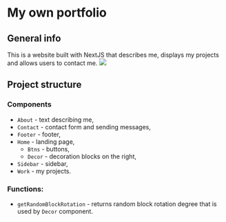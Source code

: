 # My own portfolio

## General info
This is a website built with NextJS that describes me, displays my projects and allows users to contact me.
![](https://i.imgur.com/o8x9wMA.png)

## Project structure
### Components
- ``About`` - text describing me,
- ``Contact`` - contact form and sending messages,
- ``Footer`` - footer,
- ``Home`` - landing page,
  - ``Btns`` - buttons,
  - ``Decor`` - decoration blocks on the right,
- ``Sidebar`` - sidebar,
- ``Work`` - my projects.

### Functions:
- ``getRandomBlockRotation`` - returns random block rotation degree that is used by ``Decor`` component.
